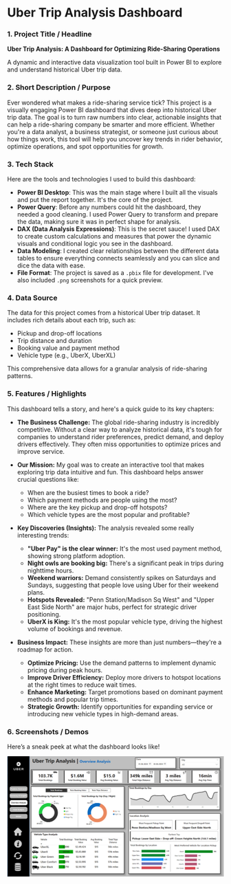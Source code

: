 # Uber Trip Analysis Dashboard

### 1\. Project Title / Headline

**Uber Trip Analysis: A Dashboard for Optimizing Ride-Sharing Operations**

A dynamic and interactive data visualization tool built in Power BI to explore and understand historical Uber trip data.

### 2\. Short Description / Purpose

Ever wondered what makes a ride-sharing service tick? This project is a visually engaging Power BI dashboard that dives deep into historical Uber trip data. The goal is to turn raw numbers into clear, actionable insights that can help a ride-sharing company be smarter and more efficient. Whether you're a data analyst, a business strategist, or someone just curious about how things work, this tool will help you uncover key trends in rider behavior, optimize operations, and spot opportunities for growth.

### 3\. Tech Stack

Here are the tools and technologies I used to build this dashboard:

  * **Power BI Desktop**: This was the main stage where I built all the visuals and put the report together. It's the core of the project.
  * **Power Query**: Before any numbers could hit the dashboard, they needed a good cleaning. I used Power Query to transform and prepare the data, making sure it was in perfect shape for analysis.
  * **DAX (Data Analysis Expressions)**: This is the secret sauce\! I used DAX to create custom calculations and measures that power the dynamic visuals and conditional logic you see in the dashboard.
  * **Data Modeling**: I created clear relationships between the different data tables to ensure everything connects seamlessly and you can slice and dice the data with ease.
  * **File Format**: The project is saved as a `.pbix` file for development. I've also included `.png` screenshots for a quick preview.

### 4\. Data Source

The data for this project comes from a historical Uber trip dataset. It includes rich details about each trip, such as:

  * Pickup and drop-off locations
  * Trip distance and duration
  * Booking value and payment method
  * Vehicle type (e.g., UberX, UberXL)

This comprehensive data allows for a granular analysis of ride-sharing patterns.

### 5\. Features / Highlights

This dashboard tells a story, and here's a quick guide to its key chapters:

  * **The Business Challenge:** The global ride-sharing industry is incredibly competitive. Without a clear way to analyze historical data, it's tough for companies to understand rider preferences, predict demand, and deploy drivers effectively. They often miss opportunities to optimize prices and improve service.

  * **Our Mission:** My goal was to create an interactive tool that makes exploring trip data intuitive and fun. This dashboard helps answer crucial questions like:

      * When are the busiest times to book a ride?
      * Which payment methods are people using the most?
      * Where are the key pickup and drop-off hotspots?
      * Which vehicle types are the most popular and profitable?

  * **Key Discoveries (Insights):** The analysis revealed some really interesting trends:

      * **"Uber Pay" is the clear winner:** It's the most used payment method, showing strong platform adoption.
      * **Night owls are booking big:** There's a significant peak in trips during nighttime hours.
      * **Weekend warriors:** Demand consistently spikes on Saturdays and Sundays, suggesting that people love using Uber for their weekend plans.
      * **Hotspots Revealed:** "Penn Station/Madison Sq West" and "Upper East Side North" are major hubs, perfect for strategic driver positioning.
      * **UberX is King:** It's the most popular vehicle type, driving the highest volume of bookings and revenue.

  * **Business Impact:** These insights are more than just numbers—they're a roadmap for action.

      * **Optimize Pricing:** Use the demand patterns to implement dynamic pricing during peak hours.
      * **Improve Driver Efficiency:** Deploy more drivers to hotspot locations at the right times to reduce wait times.
      * **Enhance Marketing:** Target promotions based on dominant payment methods and popular trip times.
      * **Strategic Growth:** Identify opportunities for expanding service or introducing new vehicle types in high-demand areas.

### 6\. Screenshots / Demos

Here’s a sneak peek at what the dashboard looks like\!

![Dashboard Overview](https://github.com/sumitshrivastava18/Uber-Trip-Analysis-Dashboard/blob/main/Uber_dashboard.png)
